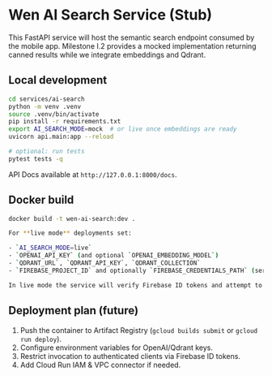 # Wen AI Search Service (Stub)

This FastAPI service will host the semantic search endpoint consumed by the mobile app. Milestone I.2 provides a mocked implementation returning canned results while we integrate embeddings and Qdrant.

## Local development

```bash
cd services/ai-search
python -m venv .venv
source .venv/bin/activate
pip install -r requirements.txt
export AI_SEARCH_MODE=mock  # or live once embeddings are ready
uvicorn api.main:app --reload

# optional: run tests
pytest tests -q
```

API Docs available at `http://127.0.0.1:8000/docs`.

## Docker build

```bash
docker build -t wen-ai-search:dev .

For **live mode** deployments set:

- `AI_SEARCH_MODE=live`
- `OPENAI_API_KEY` (and optional `OPENAI_EMBEDDING_MODEL`)
- `QDRANT_URL`, `QDRANT_API_KEY`, `QDRANT_COLLECTION`
- `FIREBASE_PROJECT_ID` and optionally `FIREBASE_CREDENTIALS_PATH` (service account JSON) or rely on Workload Identity / ADC.

In live mode the service will verify Firebase ID tokens and attempt to hit OpenAI/Qdrant. Make sure credentials are available in Cloud Run before flipping the mode.
```

## Deployment plan (future)
1. Push the container to Artifact Registry (`gcloud builds submit` or `gcloud run deploy`).
2. Configure environment variables for OpenAI/Qdrant keys.
3. Restrict invocation to authenticated clients via Firebase ID tokens.
4. Add Cloud Run IAM & VPC connector if needed.
